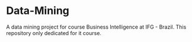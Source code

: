 # Data-Mining
A data mining project for course Business Intelligence at IFG - Brazil. This repository only dedicated for it course. 
